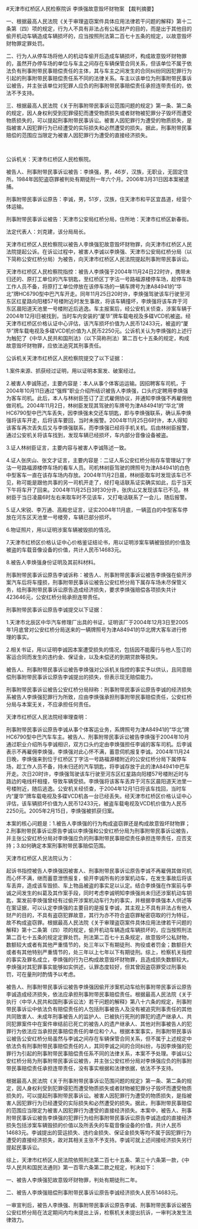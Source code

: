 #天津市红桥区人民检察院诉 李焕强故意毁坏财物案 
【裁判摘要】

一、根据最高人民法院《关于审理盗窃案件具体应用法律若干问题的解释》第十二条第（四）项的规定，行为人不具有非法占有公私财产的目的，而是出于其他目的偷开机动车辆造成车辆损坏的，应当按照刑法第二百七十五条的规定，以故意毁坏财物罪定罪处罚。

二、行为人从停车场将他人的机动车偷开后造成车辆损坏，构成故意毁坏财物罪的，虽然开办停车场的单位与车主之间存在车辆保管合同关系，但该单位不属于依法负有刑事附带民事赔偿责任的主体，其与车主之间发生的合同纠纷同因犯罪行为引起的刑事附带民事赔偿责任系不同的法律关系。车主以该单位为刑事附带民事诉讼被告，并主张该单位对犯罪人应负的刑事附带民事赔偿责任承担连带责任的，依法不予支持。

三、根据最高人民法院《关于刑事附带民事诉讼范围问题的规定》第一条、第二条的规定，因人身权利受到犯罪侵犯而遭受物质损失或者财物被犯罪分子毁坏而遭受物质损失的，可以提起刑事附带民事诉讼。被害人因犯罪行为遭受的物质损失，是指被害人因犯罪行为已经遭受的实际损失和必然遭受的损失。据此，刑事附带民事赔偿的范围应当限定为被害人因犯罪行为遭受的直接经济损失。

 

公诉机关：天津市红桥区人民检察院。

被告人、刑事附带民事诉讼被告：李焕强，男，46岁，汉族，无职业，无固定住所。1984年因犯盗窃罪被判处有期徒刑一年六个月。2006年3月31日因本案被逮捕。

刑事附带民事诉讼原告：李诚，男，51岁，汉族，住天津市和平区宜昌道，经营个体运输。

刑事附带民事诉讼被告：天津市公安局红桥分局，住所地：天津市红桥区新春街。

法定代表人：刘克建，该分局局长。

天津市红桥区人民检察院以被告人李焕强犯故意毁坏财物罪，向天津市红桥区人民法院提起公诉。在诉讼过程中，被害人李诚以李焕强、天津市公安局红桥分局（以下简称公安红桥分局）为被告，向天津市红桥区人民法院提起刑事附带民事诉讼。

天津市红桥区人民检察院指控：被告人李焕强于2004年11月24日22时许，携带未归还的、原打工单位的汽车钥匙，至红桥区丁字沽一号路福源楼停车场，趁停车场工作人员不备，将原打工单位停放在该停车场的一辆车牌号为津A84941的“华北”牌HC6790型中巴汽车开走。同年11月25日20时许，李焕强驾驶该车行驶至河东区红星路向阳楼57号楼附近时发生事故，将该车辆撞坏，李焕强将该车弃于河东区晨阳道天池里一号楼附近后逃逸。车主报案后，经公安机关侦查，涉案车辆于2004年12月l日被找到，当时车内安装的“厦华”牌车载电视及多碟VCD机被盗。经天津市红桥区价格认证中心评估，该汽车损坏价值为人民币12433元，被盗的“厦华”牌车载电视及多碟VCD机价值为人民币2250元。公诉机关认为李焕强的上述行为触犯了《中华人民共和国刑法》（以下简称刑法）第二百七十五条的规定，构成故意毁坏财物罪，应依法追究其刑事责任。

公诉机关天津市红桥区人民检察院提交了以下证据：

1.案件来源、抓获经过证明，用以证明本案发、破案经过。

2.被害人李诚陈述，主要内容是：本人从事个体客运运输。因招聘客车司机，于2004年10月11日通过“强辉”职业介绍所结识被告人李焕强，口头约定聘用李焕强为客车司机。此后，本人与林树臣签订了正式雇佣协议，并通知李焕强不再雇佣他做司机。2004年11月2日，林树臣发现其驾驶的车牌号为津A84941的“华北”牌HC6790型中巴汽车丢失，因李焕强未交还车钥匙，即与李焕强联系，确认系李焕强将该车开走，后将该车要回，当时未报警。2004年11月25日6时许，本人得知该客车再次丢失后又与李焕强联系，而李焕强已经将手机关机。后由林树臣报警，通过公安机关将该车找到，发现车辆已经损坏，车内部分音像设备被盗。

3.证人林树臣证言，主要内容与被害人李诚陈述一致。

4.证人张庆山、张文才证言，主要内容是：二证人系公安红桥分局存车管理站丁字沽一号路福源楼停车场的看车人员。司机林树臣驾驶的牌照号为津A84941的白色中型客车一直在该存车场内存放。2004年11月2日晨，林树臣取车时发现该车已不见，称可能是跟他共事的另一司机开走了，经打电话联系证实确实如此，后于当天下午将车开了回来。2004年11月25日3时30分许，张庆山又发现该车已不见。林树臣于当日凌晨6时左右来取车时不见该车，又打电话联系了一会儿，随后报警。

5.证人宋锐、李万通、高殿忠证言，证实2004年11月底，一辆蓝白的中型客车停放在河东区天池里一号楼旁，车辆已部分损坏。

6.物证照片，用以证明涉案车辆被毁损的情况。

7.天津市红桥区价格认证中心价格鉴证结论书，用以证明涉案车辆被毁损的价值及被盗的车载音像设备的价值，共计人民币14683元。

8.被告人李焕强身份证明及其前科材料。

刑事附带民事诉讼原告李诚诉称：被告人、刑事附带民事诉讼被告李焕强在偷开涉案汽车后将车撞损，刑事附带民事诉讼被告公安红桥分局下属存车场未尽保管义务，给刑事附带民事诉讼原告造成经济损失，要求李焕强赔偿各项损失共计423646元，公安红桥分局承担连带责任。

刑事附带民事诉讼原告李诚提交以下证据：

1.天津市北辰区中华汽车修理厂出具的书证，证明该厂于2004年12月3日至2005年1月底曾对公安红桥分局送来的一辆牌照号为津A84941的华北牌大客车进行修理的事实。

2.相关书证，用以证明李诚因本案遭受损失的情况，包括因不能履行与他人签订的客运合同而发生的违约金、保证金，以及未偿还的到期贷款等损失。

被告人、刑事附带民事诉讼被告李焕强对公诉机关指控的事实予以供认，且同意赔偿刑事附带民事诉讼原告李诚提出的损失，但表示现无赔偿能力。

刑事附带民事诉讼被告公安红桥分局辩称：刑事附带民事诉讼原告李诚的经济损失系被告人李焕强犯罪行为所致，应由李焕强承担刑事附带民事赔偿责任，公安红桥分局与本案无关，不应承担任何责任。

天津市红桥区人民法院经审理查明：

刑事附带民事诉讼原告李诚从事个体客运业务，系牌照号为津A84941的“华北”牌HC6790型中巴汽车车主。被告人、刑事附带民事诉讼被告李焕强于2004年10月通过职业介绍所与李诚相识，双方口头约定由李焕强担任李诚的客车司机。后李诚表示不再雇佣李焕强，李焕强对此心怀不满，蓄意伺机报复李诚。2004年11月24日晚，李焕强来到位于红桥区丁字沽一号路福源楼附近的公安红桥分局下属停车场，趁工作人员不备，持未归还的汽车钥匙，将李诚存放于此的津A84941中巴车开走。次日20时许，李焕强驾驶该车行驶至河东区红星路向阳楼57号楼附近时与路边的电线杆相撞，导致车辆受损。李焕强将该客车丢弃于河东区晨阳道天池里一号楼附近，随后逃逸。公安机关经侦查，于2004年12月1日将该车找回，当时车内“厦华”牌车载电视及多碟VCD机各一台已经丢失。经天津市红桥区价格认证中心评估，该车辆损坏价值为人民币12433元，被盗车载电视及VCD机价值为人民币2250元。2005年2月15日，李焕强被抓获归案。

本案的核心问题是：1.被告人李焕强的行为构成盗窃罪还是构成故意毁坏财物罪；2.刑事附带民事诉讼原告李诚以李焕强和公安红桥分局为刑事附带民事诉讼被告，并主张公安红桥分局对李焕强应负的刑事附带民事赔偿责任承担连带责任，应否支持；3.如何确定本案刑事附带民事赔偿范围。

天津市红桥区人民法院认为：

起诉书指控被告人李焕强因被害人、刑事附带民事诉讼原告李诚不再雇佣其做司机而心怀不满，继而蓄意泄愤报复，偷开李诚所有的涉案机动车，在发生事故后将该车丢弃，造成该车毁损、车上物品被盗的事实足以认定。结合李焕强在作案前与李诚之间发生的纠葛及其作案手段，同时考虑李诚明知李焕强尚未归还涉案机动车钥匙，案发前李焕强曾经有过偷开涉案机动车行为的事实，并根据李焕强本人供述等在案证据，可以认定李焕强的主要目的是报复李诚，其主观上不具有非法占有他人财产的目的，不具有盗窃犯罪故意，其行为亦不符合盗窃罪秘密窃取的行为特征，故不构成盗窃罪。根据最高人民法院《关于审理盗窃案件具体应用法律若干问题的解释》第十二条第（四）项的规定，偷开机动车辆造成车辆损坏的，应当按照刑法第二百七十五条的规定定罪处罚。刑法第二百七十五条规定，故意毁坏公私财物，数额较大或者有其他严重情节的，处三年以下有期徒刑、拘役或者罚金；数额巨大或者有其他特别严重情节的，处三年以上七年以下有期徒刑。综上，检察机关指控的事实及罪名成立，李焕强的行为已构成故意毁坏财物罪，且造成损失数额较大。李焕强对其犯罪事实能够如实供述，认罪态度较好，但其曾因盗窃罪受过刑事处罚，可在量刑时酌情予以考虑。

被告人、刑事附带民事诉讼被告李焕强因偷开涉案机动车给刑事附带民事诉讼原告李诚造成经济损失，依法应承担刑事附带民事赔偿责任。根据最高人民法院《关于执行〈中华人民共和国刑事诉讼法〉若干问题的解释》第八十六条的规定，刑事附带民事诉讼中依法负有赔偿责任的人包括刑事被告人及没有被追究刑事责任的其他共同致害人、未成年刑事被告人的监护人、已被执行死刑的罪犯的遗产继承人、共同犯罪案件中在案件审结前已死亡的被告人的遗产继承人、其他对刑事被告人的犯罪行为依法应当承担民事赔偿责任的单位和个人。根据本案事实，刑事附带民事诉讼被告公安红桥分局虽然与李诚之间存在车辆保管合同关系，但不属于上述规定中依法负有刑事附带民事赔偿责任的人，其同李诚之间的合同纠纷，与因李焕强的犯罪行为引起的刑事附带民事赔偿责任系不同的法律关系，本案不予处理。李诚以公安红桥分局为刑事附带民事诉讼被告，并主张公安红桥分局对李焕强应负的刑事附带民事赔偿责任承担连带责任，没有事实根据和法律依据，依法不予支持。

根据最高人民法院《关于刑事附带民事诉讼范围问题的规定》第一条、第二条的规定，因人身权利受到犯罪侵犯而遭受物质损失或者财物被犯罪分子毁坏而遭受物质损失的，可以提起刑事附带民事诉讼。被害人因犯罪行为遭受的物质损失，是指被害人因犯罪行为已经遭受的实际损失和必然遭受的损失。据此，刑事附带民事赔偿的范围应当限定为被害人因犯罪行为遭受的直接经济损失。本案中，被告人、刑事附带民事诉讼被告李焕强的犯罪行为给刑事附带民事诉讼原告李诚造成的直接经济损失包括涉案车辆毁损的价值以及所丢失的车载音像设备的价值，共计人民币14683元。李诚提出的营运损失、违约金损失、保证金损失等均不属于因犯罪行为遭受的直接经济损失，故对其相关主张不予支持。李诚可就上述间接经济损失另行提起民事诉讼。

综上，天津市红桥区人民法院依照刑法第二百七十五条、第三十六条第一款，《中华人民共和国民法通则》第一百零六条第二款之规定，判决如下：

一、被告人李焕强犯故意毁坏财物罪，判处有期徒刑二年。

二、被告人李焕强赔偿刑事附带民事诉讼原告李诚经济损失人民币14683元。

一审宣判后，被告人李焕强、刑事附带民事诉讼原告李诚、刑事附带民事诉讼被告公安红桥分局在法定期间内均未提出上诉，检察机关未提出抗诉，一审判决发生法律效力。


